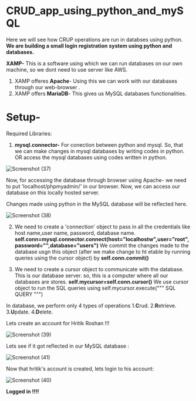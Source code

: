 # CRUD_app_using_python_and_mySQL
Here we will see how CRUP operations are run in databses using python.
**We are building a small login registration system using python and databases.**

**XAMP-** This is a software using which we can run databases on our own machine, so we dont need to use server like AWS.
1. XAMP offeres **Apache**- Using this we can work with our databases through our web-browser .
2. XAMP offers **MariaDB**- This gives us MySQL databases functionalities.


# Setup-
Required Libraries:
1.  **mysql.connector-** For conection between python and mysql. So, that we can make changes in mysql databases by writing codes in python. OR access the mysql databases using codes written in python.

![Screenshot (37)](https://user-images.githubusercontent.com/92416952/181185243-70e20372-4f0e-4a05-ade6-50ef53c46fdc.png)

Now, for accessing the database through browser using Apache- we need to put 'localhost/phpmyadmin/' in our browser. Now, we can access our database on this locally hosted server. 

Changes made using python in the MySQL database will be reflected here.

![Screenshot (38)](https://user-images.githubusercontent.com/92416952/181186719-0412fa04-4e27-4f7b-a18b-044641ad014a.png)

2.  We need to create a 'connection' object to pass in all the credentials like host name,user name, password, database name. **self.conn=mysql.connector.connect(host="localhostw",user="root",password="",database="users")**
We commit the changes made to the database usgn this object (after we make change to ht etable by running queries using the cursor object) by **self.conn.commit()**
     
3.  We need to create a cursor object to communicate with the database.
This is our database server. so, this is a computer where all our databases are stores.
**self.mycursor=self.conn.cursor()**
We use cursor object to run the SQL queries using self.mycursor.execute(""" SQL QUERY """)

In database, we perform only 4 types of operations
1.**C**rud.
2.**R**etrieve.
3.**U**pdate.
4.**D**elete.


Lets create an account for Hritik Roshan !!!

![Screenshot (39)](https://user-images.githubusercontent.com/92416952/181248774-f5578dd0-98ef-4a5d-aa05-f7eca8a8a533.png)

Lets see if it got reflected in our MySQL database :

![Screenshot (41)](https://user-images.githubusercontent.com/92416952/181249016-ca439247-e778-44af-956a-c2eb61c4f329.png)

Now that hritik's account is created, lets login to his account:

![Screenshot (40)](https://user-images.githubusercontent.com/92416952/181249227-2397a67b-c40f-4422-ba79-122c33aa5b04.png)

**Logged in !!!!**



